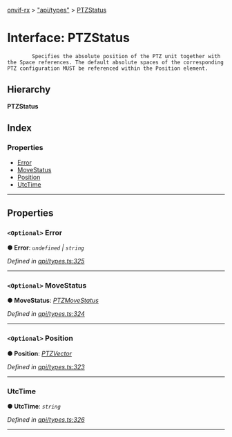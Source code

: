 [onvif-rx](../README.md) > ["api/types"](../modules/_api_types_.md) > [PTZStatus](../interfaces/_api_types_.ptzstatus.md)

# Interface: PTZStatus

```
        Specifies the absolute position of the PTZ unit together with the Space references. The default absolute spaces of the corresponding PTZ configuration MUST be referenced within the Position element.
```

## Hierarchy

**PTZStatus**

## Index

### Properties

* [Error](_api_types_.ptzstatus.md#error)
* [MoveStatus](_api_types_.ptzstatus.md#movestatus)
* [Position](_api_types_.ptzstatus.md#position)
* [UtcTime](_api_types_.ptzstatus.md#utctime)

---

## Properties

<a id="error"></a>

### `<Optional>` Error

**● Error**: *`undefined` \| `string`*

*Defined in [api/types.ts:325](https://github.com/patrickmichalina/onvif-rx/blob/f117e44/src/api/types.ts#L325)*

___
<a id="movestatus"></a>

### `<Optional>` MoveStatus

**● MoveStatus**: *[PTZMoveStatus](_api_types_.ptzmovestatus.md)*

*Defined in [api/types.ts:324](https://github.com/patrickmichalina/onvif-rx/blob/f117e44/src/api/types.ts#L324)*

___
<a id="position"></a>

### `<Optional>` Position

**● Position**: *[PTZVector](_api_types_.ptzvector.md)*

*Defined in [api/types.ts:323](https://github.com/patrickmichalina/onvif-rx/blob/f117e44/src/api/types.ts#L323)*

___
<a id="utctime"></a>

###  UtcTime

**● UtcTime**: *`string`*

*Defined in [api/types.ts:326](https://github.com/patrickmichalina/onvif-rx/blob/f117e44/src/api/types.ts#L326)*

___

